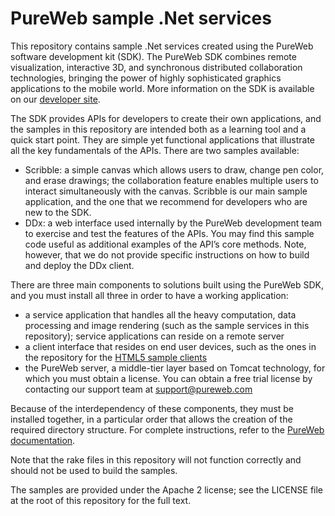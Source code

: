 PureWeb sample .Net services
=====================

This repository contains sample .Net services created using the PureWeb software development kit (SDK). The PureWeb SDK combines remote visualization, interactive 3D, and synchronous distributed collaboration technologies, bringing the power of highly sophisticated graphics applications to the mobile world. More information on the SDK is available on our [developer site](https://www.pureweb.io/).

The SDK provides APIs for developers to create their own applications, and the samples in this repository are intended both as a learning tool and a quick start point. They are simple yet functional applications that illustrate all the key fundamentals of the APIs. There are two samples available:
* Scribble: a simple canvas which allows users to draw, change pen color, and erase drawings; the collaboration feature enables multiple users to interact simultaneously with the canvas. Scribble is our main sample application, and the one that we recommend for developers who are new to the SDK.
* DDx: a web interface used internally by the PureWeb development team to exercise and test the features of the APIs. You may find this sample code useful as additional examples of the API’s core methods. Note, however, that we do not provide specific instructions on how to build and deploy the DDx client.

There are three main components to solutions built using the PureWeb SDK, and you must install all three in order to have a working application:
* a service application that handles all the heavy computation, data processing and image rendering (such as the sample services in this repository); service applications can reside on a remote server
* a client interface that resides on end user devices, such as the ones in the repository for the [HTML5 sample clients](https://github.com/calgaryscientific/pureweb-html5-samples)
* the PureWeb server, a middle-tier layer based on Tomcat technology, for which you must obtain a license. You can obtain a free trial license by contacting our support team at support@pureweb.com

Because of the interdependency of these components, they must be installed together, in a particular order that allows the creation of the required directory structure. For complete instructions, refer to the [PureWeb documentation](http://docs.pureweb.io/sdk5.0/content/setup/installation.html).

Note that the rake files in this repository will not function correctly and should not be used to build the samples.

The samples are provided under the Apache 2 license; see the LICENSE file at the root of this repository for the full text.



